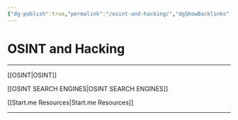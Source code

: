 ```yaml
---
{"dg-publish":true,"permalink":"/osint-and-hacking/","dgShowBacklinks":true,"dgShowLocalGraph":true}
---
```



# OSINT and Hacking 
---


[[OSINT|OSINT]]

[[OSINT SEARCH ENGINES|OSINT SEARCH ENGINES]]

[[Start.me Resources|Start.me Resources]]

---